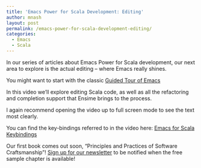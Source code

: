 ```yaml
---
title: 'Emacs Power for Scala Development: Editing'
author: mnash
layout: post
permalink: /emacs-power-for-scala-development-editing/
categories:
  - Emacs
  - Scala
---
```

In our series of articles about Emacs Power for Scala development, our next area to explore is the actual editing &#8211; where Emacs really shines. 

You might want to start with the classic <a href="http://www.gnu.org/software/emacs/tour/" target="_new">Guided Tour of Emacs</a>

In this video we&#8217;ll explore editing Scala code, as well as all the refactoring and completion support that Ensime brings to the process.

I again recommend opening the video up to full screen mode to see the text most clearly.



You can find the key-bindings referred to in the video here: <a href="http://jglobal.com/emacs-for-scala-keybindings/" target="_new">Emacs for Scala Keybindings</a>

Our first book comes out soon, &#8220;Principles and Practices of Software Craftsmanship&#8221;! [Sign up for our newsletter][1] to be notified when the free sample chapter is available!

 [1]: http://jglobal.com/emacs-for-scala-keybindings/